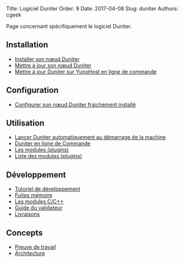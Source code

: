 Title: Logiciel Duniter
Order: 9
Date: 2017-04-08
Slug: duniter
Authors: cgeek

Page concernant spécifiquement le logiciel Duniter.

## Installation

* [Installer son nœud Duniter](./installer)
* [Mettre à jour son nœud Duniter](./mettre-a-jour)
* [Mettre à jour Duniter sur YunoHost en ligne de commande](https://forum.duniter.org/t/full-https-support-for-duniter-package-for-yunohost/1892/18)

## Configuration

 * [Configurer son nœud Duniter fraichement installé](./configurer)

## Utilisation

* [Lancer Duniter automatiquement au démarrage de la machine](https://diaspora-fr.org/posts/2703333)
* [Duniter en ligne de Commande](./commandes)
* [Les modules (plugins)](./modules)
* [Liste des modules (plugins)](./liste-modules)

## Développement

* [Tutoriel de développement](./tutoriel-dev)
* [Fuites mémoire](./fuites-memoire)
* [Les modules C/C++](./les-modules-c-cpp)
* [Guide du validateur](https://github.com/duniter/duniter/blob/dev/doc/validator-guide.md)
* [Livraisons](./livraisons)

## Concepts

* [Preuve de travail](./preuve-de-travail)
* [Architecture](./architecture)
